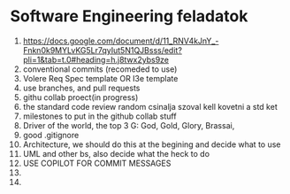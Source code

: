 # Software Engineering feladatok
1. https://docs.google.com/document/d/11_RNV4kJnY_-Fnkn0k9MYLvKG5Lr7qyIut5N1QJBsss/edit?pli=1&tab=t.0#heading=h.j8twx2ybs9ze
2. conventional commits (recomeded to use)
3. Volere Req Spec template OR I3e template
4. use branches, and pull requests
5. githu collab proect(in progress)
6. the standard code review random csinalja  szoval kell kovetni a std ket
7. milestones to put in the github collab stuff
8. Driver of the world, the top 3 G: God, Gold, Glory, Brassai,
9. good .gitignore
10. Architecture, we should do this at the begining and decide what to use
11. UML and other bs, also decide what the heck to do
12. USE COPILOT FOR COMMIT MESSAGES
13. 
14. 
